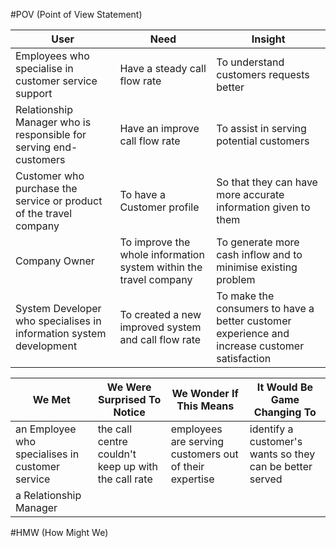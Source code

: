 #POV (Point of View Statement)

User  | Need  | Insight
----  | ----  | -------
Employees who specialise in customer service support  | Have a steady call flow rate  | To understand customers requests better
Relationship Manager who is responsible for serving end-customers | Have an improve call flow rate | To assist in serving potential customers 
Customer who purchase the service or product of the travel company  | To have a Customer profile  | So that they can have more accurate information given to them
Company Owner | To improve the whole information system within the travel company | To generate more cash inflow and to minimise existing problem
System Developer who specialises in information system development  | To created a new improved system and call flow rate | To make the consumers to have a better customer experience and increase customer satisfaction

We Met  | We Were Surprised To Notice | We Wonder If This Means | It Would Be Game Changing To
------  | --------------------------- | ----------------------- | ----------------------------
an Employee who specialises in customer service | the call centre couldn't keep up with the call rate | employees are serving customers out of their expertise  | identify a customer's wants so they can be better served
a Relationship Manager  | 

#HMW (How Might We)
